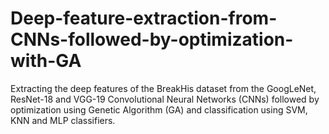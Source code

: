 # Deep-feature-extraction-from-CNNs-followed-by-optimization-with-GA
Extracting the deep features of the BreakHis dataset  from the GoogLeNet, ResNet-18 and VGG-19 Convolutional Neural Networks (CNNs) followed by optimization using Genetic Algorithm (GA) and classification using SVM, KNN and MLP classifiers.
